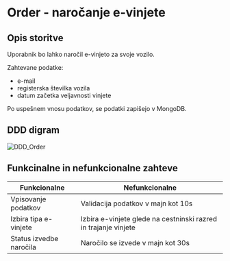 # Order - naročanje e-vinjete

## Opis storitve
Uporabnik bo lahko naročil e-vinjeto za svoje vozilo. 

Zahtevane podatke:
- e-mail
- registerska številka vozila
- datum začetka veljavnosti vinjete

Po uspešnem vnosu podatkov, se podatki zapišejo v MongoDB.

## DDD digram
![DDD_Order](https://user-images.githubusercontent.com/44358450/158067578-e197df3f-8a15-4e9e-b432-c8f391eb6264.png)

## Funkcinalne in nefunkcionalne zahteve
Funkcionalne | Nefunkcionalne
------------ | -------------
Vpisovanje podatkov | Validacija podatkov v majn kot 10s
Izbira tipa e-vinjete | Izbira e-vinjete glede na cestninski razred in trajanje vinjete
Status izvedbe naročila | Naročilo se izvede v majn kot 30s

